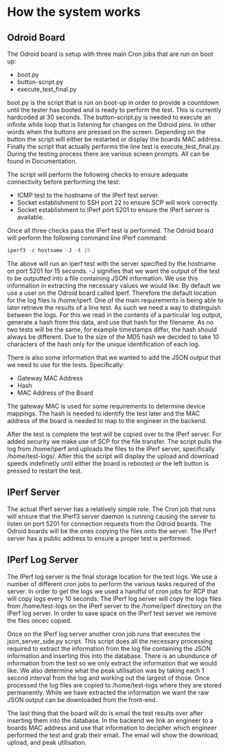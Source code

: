 # How the system works
## Odroid Board
The Odroid board is setup with three main Cron jobs that are run on boot up:
* boot.py
* button-script.py
* execute_test_final.py

boot.py is the script that is run on boot-up in order to provide a countdown until the tester has booted and is ready to perform the test. This is currently hardcoded at 30 seconds.
The button-script.py is needed to execute an infinite while loop that is listening for changes on the Odroid pins. In other words when the buttons are pressed on the screen.
Depending on the button the script will either be restarted or display the boards MAC address.
Finally the script that actually performs the line test is execute_test_final.py. During the testing process there are various screen prompts. All can be found in Documentation.

The script will perform the following checks to ensure adequate connectivity before performing the test:

* ICMP test to the hostname of the IPerf test server.
* Socket establishment to SSH port 22 to ensure SCP will work correctly.
* Socket establishment to IPerf port 5201 to ensure the IPerf server is available.

Once all three checks pass the IPerf test is performed. The Odroid board will perform the following command line IPerf command:
```Python
iperf3 -c hostname -J -t 15
```
The above will run an iperf test with the server specified by the hostname on port 5201 for 15 seconds. -J signifies that we want the output of the test to be outputted into a file containing JSON information. We use this information in extracting the necessary values we would like. By default we use a user on the Odroid board called Iperf. Therefore the default location for the log files is /home/iperf. One of the main requirements is being able to later retrieve the results of a line test. As such we need a way to distinguish between the logs. For this we read in the contents of a particular log output, generate a hash from this data, and use that
hash for the filename. As no two tests will be the same, for example timestamps differ, the hash should always be different. Due to the size of the MD5 hash we decided to take 10 characters of the hash only for the unique identification of each log.

There is also some information that we wanted to add the JSON output that we need to use for the tests. Specifically:

* Gateway MAC Address
* Hash
* MAC Address of the Board

The gateway MAC is used for some requirements to determine device mappings. The hash is needed to identify the test later and the MAC address of the board is needed to map to the engineer in the backend.

After the test is complete the test will be copied over to the IPerf server. For added security we make use of SCP for the file transfer. The script pulls the log from /home/iperf and uploads the files to the IPerf server, specifically /home/test-logs/<hashed-filename>. After this the script will display the upload and download speeds indefinetly until either the board is rebooted or the left button is pressed to restart the test.
## IPerf Server
The actual IPerf server has a relatively simple role. The Cron job that runs will ensure that the IPerf3 server daemon is running causing the server to listen on port 5201 for connection requests from the Odroid boards. The Odroid boards will be the ones copying the files onto the server. The IPerf server has a public address to ensure a proper test is performed.
## IPerf Log Server
The IPerf log server is the final storage location for the test logs. We use a number of different cron jobs to perform the various tasks required of the server. In order to get the logs we used a handful of cron jobs for RCP that will copy logs every 10 seconds. The IPerf log server will copy the logs files from /home/test-logs on the IPerf server to the /home/iperf directory on the IPerf log server. In order to save space on the IPerf test server we remove the files oncec copied.

Once on the IPerf log server another cron job runs that executes the json_server_side.py script. This script does all the necessary processing required to extract the information from the log file containing the JSON information and inserting this into the database. There is an ubundunce of information from the test so we only extract the information that we would like. We also determine what the peak utilisation was by taking each 1 second interval from the log and working out the largest of those. Once processed the log files are copied to /home/test-logs where they are stored permanently. While we have extracted the information we want the raw JSON output can be downloaded from the front-end.

The last thing that the board will do is email the test results over after inserting them into the database. In the backend we link an engineer to a boards MAC address and use that information to decipher which engineer performed the test and grab their email. The email will show the download, upload, and peak utilisation.
